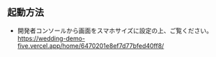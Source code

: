 ## 起動方法
- 開発者コンソールから画面をスマホサイズに設定の上、ご覧ください。
https://wedding-demo-five.vercel.app/home/6470201e8ef7d77bfed40ff8/
